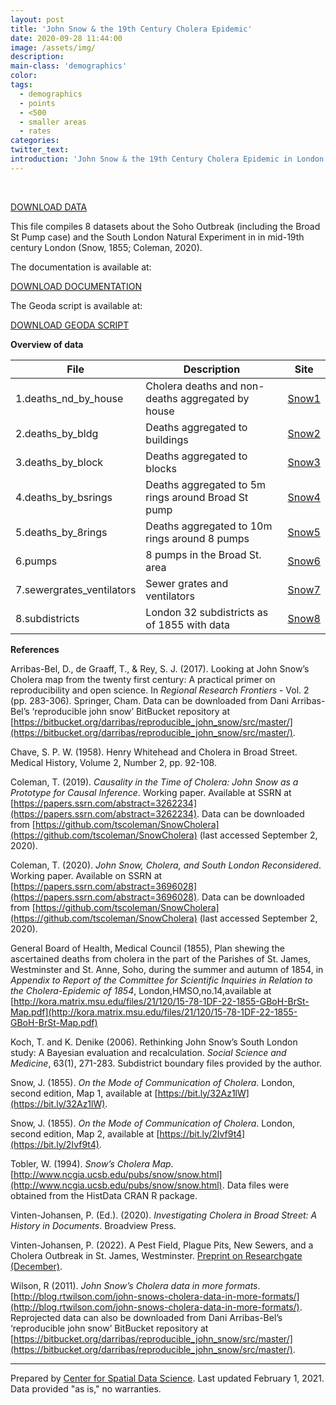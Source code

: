 ```yaml
---
layout: post
title: 'John Snow & the 19th Century Cholera Epidemic'
date: 2020-09-28 11:44:00
image: /assets/img/
description:
main-class: 'demographics'
color:
tags:
  - demographics
  - points
  - <500
  - smaller areas
  - rates
categories:
twitter_text:
introduction: 'John Snow & the 19th Century Cholera Epidemic in London'
---
```

<div id="root" data-geojson="../data/subdistricts.geojson"></div>

<br>


[DOWNLOAD DATA](../data/snow.zip)

This file compiles 8 datasets about the Soho Outbreak (including the Broad St Pump case) and the South London Natural Experiment in in mid-19th century London (Snow, 1855; Coleman, 2020).

The documentation is available at:

[DOWNLOAD DOCUMENTATION](../data/snow_documentation.pdf)

The Geoda script is available at:

[DOWNLOAD GEODA SCRIPT](../data/geoda_scripts_snow.pdf)

**Overview of data**

| File                      | Description                                        | Site                                                       |
| ------------------------- | -------------------------------------------------- | ---------------------------------------------------------- |
| 1.deaths_nd_by_house      | Cholera deaths and non-deaths aggregated by house  | [Snow1](https://geodacenter.github.io/data-and-lab/snow1/) |
| 2.deaths_by_bldg          | Deaths aggregated to buildings                     | [Snow2](https://geodacenter.github.io/data-and-lab/snow2/) |
| 3.deaths_by_block         | Deaths aggregated to blocks                        | [Snow3](https://geodacenter.github.io/data-and-lab/snow3/) |
| 4.deaths_by_bsrings       | Deaths aggregated to 5m rings around Broad St pump | [Snow4](https://geodacenter.github.io/data-and-lab/snow4/) |
| 5.deaths_by_8rings        | Deaths aggregated to 10m rings around 8 pumps      | [Snow5](https://geodacenter.github.io/data-and-lab/snow5/) |
| 6.pumps                   | 8 pumps in the Broad St. area                      | [Snow6](https://geodacenter.github.io/data-and-lab/snow6/) |
| 7.sewergrates_ventilators | Sewer grates and ventilators                       | [Snow7](https://geodacenter.github.io/data-and-lab/snow7/) |
| 8.subdistricts            | London 32 subdistricts as of 1855 with data        | [Snow8](https://geodacenter.github.io/data-and-lab/snow8/) |

**References**

Arribas-Bel, D., de Graaff, T., & Rey, S. J. (2017). Looking at John Snow’s Cholera map from the twenty first century: A practical primer on reproducibility and open science. In _Regional Research Frontiers_ - Vol. 2 (pp. 283-306). Springer, Cham. Data can be downloaded from Dani Arribas-Bel’s ‘reproducible john snow’ BitBucket repository at [https://bitbucket.org/darribas/reproducible_john_snow/src/master/](https://bitbucket.org/darribas/reproducible_john_snow/src/master/).

Chave, S. P. W. (1958). Henry Whitehead and Cholera in Broad Street. Medical History, Volume 2, Number 2, pp. 92-108.

Coleman, T. (2019). _Causality in the Time of Cholera: John Snow as a Prototype for Causal Inference_. Working paper. Available at SSRN at [https://papers.ssrn.com/abstract=3262234](https://papers.ssrn.com/abstract=3262234). Data can be downloaded from [https://github.com/tscoleman/SnowCholera](https://github.com/tscoleman/SnowCholera) (last accessed September 2, 2020).

Coleman, T. (2020). _John Snow, Cholera, and South London Reconsidered_. Working paper. Available on SSRN at [https://papers.ssrn.com/abstract=3696028](https://papers.ssrn.com/abstract=3696028). Data can be downloaded from [https://github.com/tscoleman/SnowCholera](https://github.com/tscoleman/SnowCholera) (last accessed September 2, 2020).

General Board of Health, Medical Council (1855), Plan shewing the ascertained deaths from cholera in the part of the Parishes of St. James, Westminster and St. Anne, Soho, during the summer and autumn of 1854, in _Appendix to Report of the Committee for Scientific Inquiries in Relation to the Cholera-Epidemic of 1854_, London,HMSO,no.14,available at [http://kora.matrix.msu.edu/files/21/120/15-78-1DF-22-1855-GBoH-BrSt-Map.pdf](http://kora.matrix.msu.edu/files/21/120/15-78-1DF-22-1855-GBoH-BrSt-Map.pdf)

Koch, T. and K. Denike (2006). Rethinking John Snow’s South London study: A Bayesian evaluation and recalculation. _Social Science and Medicine_, 63(1), 271-283. Subdistrict boundary files provided by the author.

Snow, J. (1855). _On the Mode of Communication of Cholera_. London, second edition, Map 1, available at [https://bit.ly/32Az1lW](https://bit.ly/32Az1lW).

Snow, J. (1855). _On the Mode of Communication of Cholera_. London, second edition, Map 2, available at [https://bit.ly/2Ivf9t4](https://bit.ly/2Ivf9t4).

Tobler, W. (1994). _Snow’s Cholera Map_.[http://www.ncgia.ucsb.edu/pubs/snow/snow.html](http://www.ncgia.ucsb.edu/pubs/snow/snow.html). Data files were obtained from the HistData CRAN R package.

Vinten-Johansen, P. (Ed.). (2020). _Investigating Cholera in Broad Street: A History in Documents_. Broadview Press.

Vinten-Johansen, P. (2022). A Pest Field, Plague Pits, New Sewers, and a Cholera Outbreak in St. James, Westminster. [Preprint on Researchgate (December)](https://www.researchgate.net/publication/366526798_A_Pest_Field_Plague_Pits_New_Sewers_and_a_Cholera_Outbreak_in_St_James_Westminster).

Wilson, R (2011). _John Snow’s Cholera data in more formats_. [http://blog.rtwilson.com/john-snows-cholera-data-in-more-formats/](http://blog.rtwilson.com/john-snows-cholera-data-in-more-formats/). Reprojected data can also be downloaded from Dani Arribas-Bel’s ‘reproducible john snow’ BitBucket repository at [https://bitbucket.org/darribas/reproducible_john_snow/src/master/](https://bitbucket.org/darribas/reproducible_john_snow/src/master/).

---

Prepared by [Center for Spatial Data Science](https://spatial.uchicago.edu/). Last updated February 1, 2021. Data provided "as is," no warranties.
